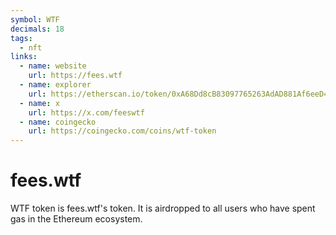 ```yaml
---
symbol: WTF
decimals: 18
tags:
  - nft
links:
  - name: website
    url: https://fees.wtf
  - name: explorer
    url: https://etherscan.io/token/0xA68Dd8cB83097765263AdAD881Af6eeD479c4a33
  - name: x
    url: https://x.com/feeswtf
  - name: coingecko
    url: https://coingecko.com/coins/wtf-token
---
```


# fees.wtf

WTF token is fees.wtf's token. It is airdropped to all users who have spent gas in the Ethereum ecosystem.

